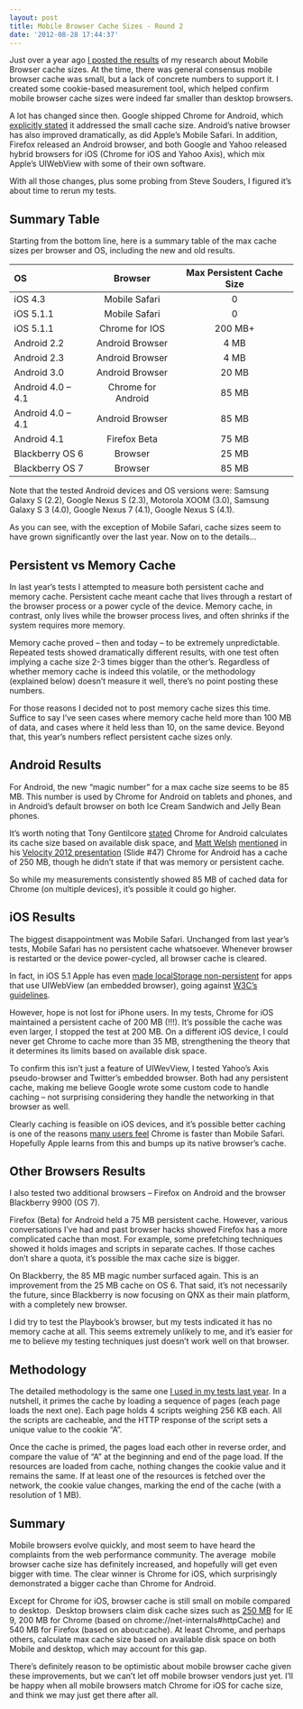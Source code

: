 ```yaml
---
layout: post
title: Mobile Browser Cache Sizes - Round 2
date: '2012-08-28 17:44:37'
---
```



Just over a year ago [I posted the results](http://www.guypo.com/understanding-mobile-cache-sizes/) of my research about Mobile Browser cache sizes. At the time, there was general consensus mobile browser cache was small, but a lack of concrete numbers to support it. I created some cookie-based measurement tool, which helped confirm mobile browser cache sizes were indeed far smaller than desktop browsers.

A lot has changed since then. Google shipped Chrome for Android, which [explicitly stated](http://gent.ilcore.com/2012/02/chrome-fast-for-android.html) it addressed the small cache size. Android’s native browser has also improved dramatically, as did Apple’s Mobile Safari. In addition, Firefox released an Android browser, and both Google and Yahoo released hybrid browsers for iOS (Chrome for iOS and Yahoo Axis), which mix Apple’s UIWebView with some of their own software.

With all those changes, plus some probing from Steve Souders, I figured it’s about time to rerun my tests.


## Summary Table

Starting from the bottom line, here is a summary table of the max cache sizes per browser and OS, including the new and old results.


|OS|	Browser|	Max Persistent Cache Size
|:---|:----:|:----:
|iOS 4.3	|Mobile Safari	|0
|iOS 5.1.1	|Mobile Safari	|0
|iOS 5.1.1	|Chrome for IOS	|200 MB+
|Android 2.2	|Android Browser|	4 MB
|Android 2.3	|Android Browser|	4 MB
|Android 3.0	|Android Browser|	20 MB
|Android 4.0 – 4.1	|Chrome for Android|	85 MB
|Android 4.0 – 4.1	|Android Browser|	85 MB
|Android 4.1	|Firefox Beta|	75 MB
|Blackberry OS 6	|Browser|	25 MB
|Blackberry OS 7	|Browser|	85 MB


Note that the tested Android devices and OS versions were: Samsung Galaxy S (2.2), Google Nexus S (2.3), Motorola XOOM (3.0), Samsung Galaxy S 3 (4.0), Google Nexus 7 (4.1), Google Nexus S (4.1).

As you can see, with the exception of Mobile Safari, cache sizes seem to have grown significantly over the last year. Now on to the details…


## Persistent vs Memory Cache

In last year’s tests I attempted to measure both persistent cache and memory cache. Persistent cache meant cache that lives through a restart of the browser process or a power cycle of the device. Memory cache, in contrast, only lives while the browser process lives, and often shrinks if the system requires more memory.

Memory cache proved – then and today – to be extremely unpredictable. Repeated tests showed dramatically different results, with one test often implying a cache size 2-3 times bigger than the other’s. Regardless of whether memory cache is indeed this volatile, or the methodology (explained below) doesn’t measure it well, there’s no point posting these numbers.

For those reasons I decided not to post memory cache sizes this time. Suffice to say I’ve seen cases where memory cache held more than 100 MB of data, and cases where it held less than 10, on the same device. Beyond that, this year’s numbers reflect persistent cache sizes only.


## Android Results

For Android, the new “magic number” for a max cache size seems to be 85 MB. This number is used by Chrome for Android on tablets and phones, and in Android’s default browser on both Ice Cream Sandwich and Jelly Bean phones.

It’s worth noting that Tony Gentilcore [stated](http://gent.ilcore.com/2012/02/chrome-fast-for-android.html) Chrome for Android calculates its cache size based on available disk space, and [Matt Welsh](https://twitter.com/mdwelsh) [mentioned](https://twitter.com/guypod/status/217324361168855040) in his [Velocity 2012 presentation](http://cdn.oreillystatic.com/en/assets/1/event/79/Taming%20the%20Mobile%20Beast%20Presentation.pdf) (Slide #47) Chrome for Android has a cache of 250 MB, though he didn’t state if that was memory or persistent cache.

So while my measurements consistently showed 85 MB of cached data for Chrome (on multiple devices), it’s possible it could go higher.


## iOS Results

The biggest disappointment was Mobile Safari. Unchanged from last year’s tests, Mobile Safari has no persistent cache whatsoever. Whenever browser is restarted or the device power-cycled, all browser cache is cleared.

In fact, in iOS 5.1 Apple has even [made localStorage non-persistent](http://www.sencha.com/blog/html5-scorecard-the-new-ipad-and-ios-5-1/) for apps that use UIWebView (an embedded browser), going against [W3C’s guidelines](http://www.w3.org/TR/webstorage/#dom-localstorage).

However, hope is not lost for iPhone users. In my tests, Chrome for iOS maintained a persistent cache of 200 MB (!!!). It’s possible the cache was even larger, I stopped the test at 200 MB. On a different iOS device, I could never get Chrome to cache more than 35 MB, strengthening the theory that it determines its limits based on available disk space.

To confirm this isn’t just a feature of UIWevView, I tested Yahoo’s Axis pseudo-browser and Twitter’s embedded browser. Both had any persistent cache, making me believe Google wrote some custom code to handle caching – not surprising considering they handle the networking in that browser as well.

Clearly caching is feasible on iOS devices, and it’s possible better caching is one of the reasons [many users feel](http://www.geekfori.com/chrome-for-ios-is-better-than-safari/) Chrome is faster than Mobile Safari. Hopefully Apple learns from this and bumps up its native browser’s cache.


## Other Browsers Results

I also tested two additional browsers – Firefox on Android and the browser Blackberry 9900 (OS 7).

Firefox (Beta) for Android held a 75 MB persistent cache. However, various conversations I’ve had and past browser hacks showed Firefox has a more complicated cache than most. For example, some prefetching techniques showed it holds images and scripts in separate caches. If those caches don’t share a quota, it’s possible the max cache size is bigger.

On Blackberry, the 85 MB magic number surfaced again. This is an improvement from the 25 MB cache on OS 6. That said, it’s not necessarily the future, since Blackberry is now focusing on QNX as their main platform, with a completely new browser.

I did try to test the Playbook’s browser, but my tests indicated it has no memory cache at all. This seems extremely unlikely to me, and it’s easier for me to believe my testing techniques just doesn’t work well on that browser.


## Methodology

The detailed methodology is the same one [I used in my tests last year](http://www.guypo.com/understanding-mobile-cache-sizes/#methodology). In a nutshell, it primes the cache by loading a sequence of pages (each page loads the next one). Each page holds 4 scripts weighing 256 KB each. All the scripts are cacheable, and the HTTP response of the script sets a unique value to the cookie “A”.

Once the cache is primed, the pages load each other in reverse order, and compare the value of “A” at the beginning and end of the page load. If the resources are loaded from cache, nothing changes the cookie value and it remains the same. If at least one of the resources is fetched over the network, the cookie value changes, marking the end of the cache (with a resolution of 1 MB).


## Summary

Mobile browsers evolve quickly, and most seem to have heard the complaints from the web performance community. The average  mobile browser cache size has definitely increased, and hopefully will get even bigger with time. The clear winner is Chrome for iOS, which surprisingly demonstrated a bigger cache than Chrome for Android.

Except for Chrome for iOS, browser cache is still small on mobile compared to desktop.  Desktop browsers claim disk cache sizes such as [250 MB](http://blogs.msdn.com/b/ie/archive/2011/03/17/internet-explorer-9-network-performance-improvements.aspx) for IE 9, 200 MB for Chrome (based on chrome://net-internals#httpCache) and 540 MB for Firefox (based on about:cache). At least Chrome, and perhaps others, calculate max cache size based on available disk space on both Mobile and desktop, which may account for this gap.

There’s definitely reason to be optimistic about mobile browser cache given these improvements, but we can’t let off mobile browser vendors just yet. I’ll be happy when all mobile browsers match Chrome for iOS for cache size, and think we may just get there after all.

